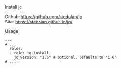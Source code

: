 Install jq

Github: https://github.com/stedolan/jq  
Site: https://stedolan.github.io/jq/

Usage
```
---
# ...
  roles:
  - role: jq-install
    jq_version: "1.5" # optional. defaults to "1.6"
# ...
```
